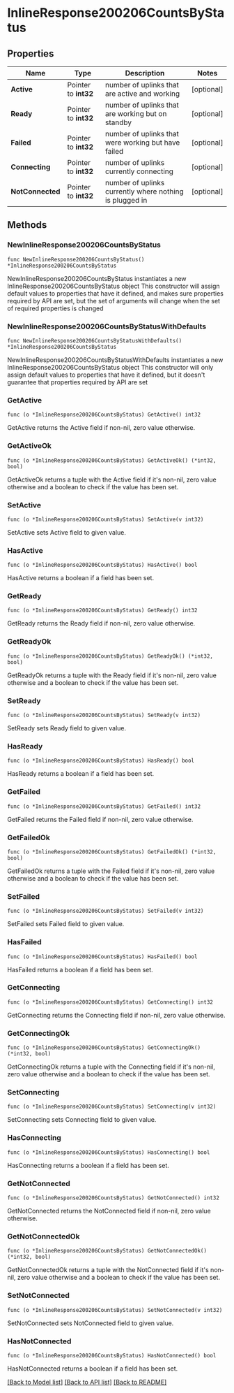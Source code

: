 # InlineResponse200206CountsByStatus

## Properties

Name | Type | Description | Notes
------------ | ------------- | ------------- | -------------
**Active** | Pointer to **int32** | number of uplinks that are active and working | [optional] 
**Ready** | Pointer to **int32** | number of uplinks that are working but on standby | [optional] 
**Failed** | Pointer to **int32** | number of uplinks that were working but have failed | [optional] 
**Connecting** | Pointer to **int32** | number of uplinks currently connecting | [optional] 
**NotConnected** | Pointer to **int32** | number of uplinks currently where nothing is plugged in | [optional] 

## Methods

### NewInlineResponse200206CountsByStatus

`func NewInlineResponse200206CountsByStatus() *InlineResponse200206CountsByStatus`

NewInlineResponse200206CountsByStatus instantiates a new InlineResponse200206CountsByStatus object
This constructor will assign default values to properties that have it defined,
and makes sure properties required by API are set, but the set of arguments
will change when the set of required properties is changed

### NewInlineResponse200206CountsByStatusWithDefaults

`func NewInlineResponse200206CountsByStatusWithDefaults() *InlineResponse200206CountsByStatus`

NewInlineResponse200206CountsByStatusWithDefaults instantiates a new InlineResponse200206CountsByStatus object
This constructor will only assign default values to properties that have it defined,
but it doesn't guarantee that properties required by API are set

### GetActive

`func (o *InlineResponse200206CountsByStatus) GetActive() int32`

GetActive returns the Active field if non-nil, zero value otherwise.

### GetActiveOk

`func (o *InlineResponse200206CountsByStatus) GetActiveOk() (*int32, bool)`

GetActiveOk returns a tuple with the Active field if it's non-nil, zero value otherwise
and a boolean to check if the value has been set.

### SetActive

`func (o *InlineResponse200206CountsByStatus) SetActive(v int32)`

SetActive sets Active field to given value.

### HasActive

`func (o *InlineResponse200206CountsByStatus) HasActive() bool`

HasActive returns a boolean if a field has been set.

### GetReady

`func (o *InlineResponse200206CountsByStatus) GetReady() int32`

GetReady returns the Ready field if non-nil, zero value otherwise.

### GetReadyOk

`func (o *InlineResponse200206CountsByStatus) GetReadyOk() (*int32, bool)`

GetReadyOk returns a tuple with the Ready field if it's non-nil, zero value otherwise
and a boolean to check if the value has been set.

### SetReady

`func (o *InlineResponse200206CountsByStatus) SetReady(v int32)`

SetReady sets Ready field to given value.

### HasReady

`func (o *InlineResponse200206CountsByStatus) HasReady() bool`

HasReady returns a boolean if a field has been set.

### GetFailed

`func (o *InlineResponse200206CountsByStatus) GetFailed() int32`

GetFailed returns the Failed field if non-nil, zero value otherwise.

### GetFailedOk

`func (o *InlineResponse200206CountsByStatus) GetFailedOk() (*int32, bool)`

GetFailedOk returns a tuple with the Failed field if it's non-nil, zero value otherwise
and a boolean to check if the value has been set.

### SetFailed

`func (o *InlineResponse200206CountsByStatus) SetFailed(v int32)`

SetFailed sets Failed field to given value.

### HasFailed

`func (o *InlineResponse200206CountsByStatus) HasFailed() bool`

HasFailed returns a boolean if a field has been set.

### GetConnecting

`func (o *InlineResponse200206CountsByStatus) GetConnecting() int32`

GetConnecting returns the Connecting field if non-nil, zero value otherwise.

### GetConnectingOk

`func (o *InlineResponse200206CountsByStatus) GetConnectingOk() (*int32, bool)`

GetConnectingOk returns a tuple with the Connecting field if it's non-nil, zero value otherwise
and a boolean to check if the value has been set.

### SetConnecting

`func (o *InlineResponse200206CountsByStatus) SetConnecting(v int32)`

SetConnecting sets Connecting field to given value.

### HasConnecting

`func (o *InlineResponse200206CountsByStatus) HasConnecting() bool`

HasConnecting returns a boolean if a field has been set.

### GetNotConnected

`func (o *InlineResponse200206CountsByStatus) GetNotConnected() int32`

GetNotConnected returns the NotConnected field if non-nil, zero value otherwise.

### GetNotConnectedOk

`func (o *InlineResponse200206CountsByStatus) GetNotConnectedOk() (*int32, bool)`

GetNotConnectedOk returns a tuple with the NotConnected field if it's non-nil, zero value otherwise
and a boolean to check if the value has been set.

### SetNotConnected

`func (o *InlineResponse200206CountsByStatus) SetNotConnected(v int32)`

SetNotConnected sets NotConnected field to given value.

### HasNotConnected

`func (o *InlineResponse200206CountsByStatus) HasNotConnected() bool`

HasNotConnected returns a boolean if a field has been set.


[[Back to Model list]](../README.md#documentation-for-models) [[Back to API list]](../README.md#documentation-for-api-endpoints) [[Back to README]](../README.md)


